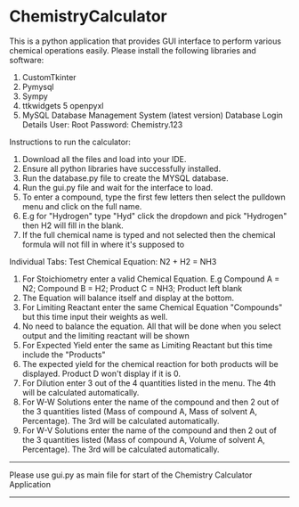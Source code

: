 # ChemistryCalculator
This is a python application that provides GUI interface to perform various chemical operations easily.
Please install the following libraries and software:
1. CustomTkinter
2. Pymysql
3. Sympy
4. ttkwidgets
5  openpyxl
6. MySQL Database Management System (latest version)
Database Login Details
User: Root
Password: Chemistry.123

Instructions to run the calculator:
1. Download all the files and load into your IDE.
2. Ensure all python libraries have successfully installed.
3. Run the database.py file to create the MYSQL database.
4. Run the gui.py file and wait for the interface to load.
5. To enter a compound, type the first few letters then select the pulldown menu and click on the full name.
6. E.g for "Hydrogen" type "Hyd" click the dropdown and pick "Hydrogen" then H2 will fill in the blank.
7. If the full chemical name is typed and not selected then the chemical formula will not fill in where it's supposed to

Individual Tabs: Test Chemical Equation: N2 + H2 = NH3
1. For Stoichiometry enter a valid Chemical Equation. E.g Compound A = N2; Compound B = H2; Product C = NH3; Product left blank
2. The Equation will balance itself and display at the bottom.
3. For Limiting Reactant enter the same Chemical Equation "Compounds" but this time input their weights as well.
4. No need to balance the equation. All that will be done when you select output and the limiting reactant will be shown
5. For Expected Yield enter the same as Limiting Reactant but this time include the "Products"
6. The expected yield for the chemical reaction for both products will be displayed. Product D won't display if it is 0.
7. For Dilution enter 3 out of the 4 quantities listed in the menu. The 4th will be calculated automatically.
8. For W-W Solutions enter the name of the compound and then 2 out of the 3 quantities listed (Mass of compound A, Mass of solvent A, Percentage). The 3rd will be calculated automatically.
9. For W-V Solutions enter the name of the compound and then 2 out of the 3 quantities listed (Mass of compound A, Volume of solvent A, Percentage). The 3rd will be calculated automatically.

*********************************************************************************
Please use gui.py as main file for start of the Chemistry Calculator Application
*********************************************************************************
